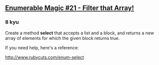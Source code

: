 <h2><a href=https://www.codewars.com/kata/545af54961aa4ca58e001334/train/ruby target="_blank">Enumerable Magic #21 - Filter that Array!</a></h2><h3>8 kyu</h3><p>Create a method <strong>select</strong> that accepts a list and a block, and returns a new array of elements for which the given block returns true.</p><p>If you need help, here's a reference:</p><p><a href="http://www.rubycuts.com/enum-select" data-turbolinks="false" target="_blank">http://www.rubycuts.com/enum-select</a></p>